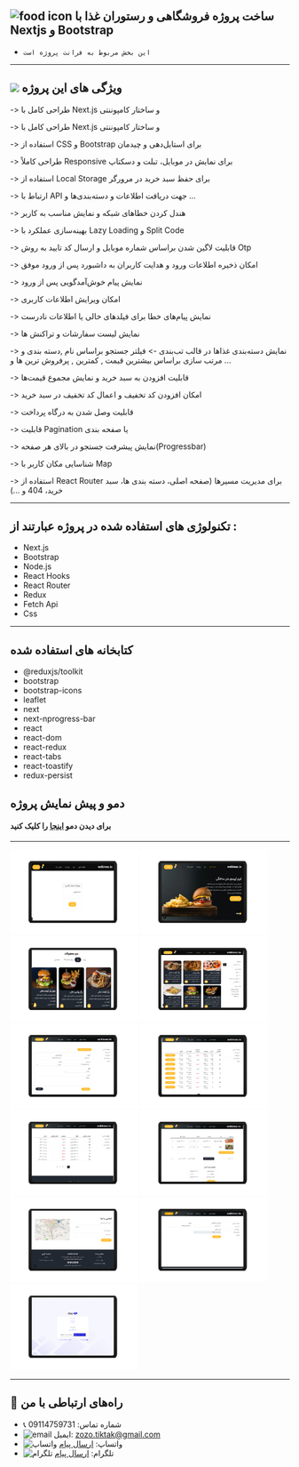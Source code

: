 ## ![food icon](https://img.icons8.com/color/24/hamburger.png) ساخت پروژه فروشگاهی و رستوران غذا با Nextjs و Bootstrap

- `این بخش مربوط به فرانت پروژه است
`

---


## ![](https://img.icons8.com/?size=25&id=qbPAZjbNRPIS&format=png&color=000000) ویژگی های این پروژه

-> طراحی کامل با Next.js و ساختار کامپوننتی

-> طراحی کامل با Next.js و ساختار کامپوننتی

-> استفاده از CSS و Bootstrap برای استایل‌دهی و چیدمان 

-> طراحی کاملاً Responsive برای نمایش در موبایل، تبلت و دسکتاپ

-> استفاده از Local Storage برای حفظ سبد خرید در مرورگر

-> ارتباط با API جهت دریافت  اطلاعات و دسته‌بندی‌ها و ... 

-> هندل کردن خطاهای شبکه و نمایش مناسب به کاربر

-> بهینه‌سازی عملکرد با Lazy Loading و Split Code

-> قابلیت لاگین شدن براساس شماره موبایل و ارسال کد تایید به روش Otp

-> امکان ذخیره اطلاعات ورود و هدایت کاربران به داشبورد پس از ورود موفق

-> نمایش پیام خوش‌آمدگویی    پس از ورود 

-> امکان ویرایش اطلاعات کاربری

-> نمایش پیام‌های خطا برای فیلدهای خالی یا اطلاعات نادرست

-> نمایش لیست سفارشات و تراکنش ها

-> نمایش دسته‌بندی غذاها در قالب تب‌بندی 
-> فیلتر جستجو براساس نام ,دسته بندی و مرتب سازی براساس بیشترین قیمت , کمترین  , پرفروش ترین ها و ...

-> قابلیت افزودن به سبد خرید و نمایش مجموع قیمت‌ها 

-> امکان افزودن کد تخفیف و اعمال کد تخفیف در سبد خرید

 -> قابلیت وصل شدن به درگاه پرداخت 

-> قابلیت Pagination یا صفحه بندی

-> نمایش پیشرفت جستجو در بالای  هر صفحه(Progressbar)

-> شناسایی مکان کاربر با Map

-> استفاده از React Router برای مدیریت مسیرها (صفحه اصلی، دسته‌ بندی ها، سبد خرید، 404 و ...)




---

## تکنولوژی های استفاده شده در پروژه عبارتند از :


<p dir="rtl" align="right">
<ul>
<li>Next.js</li>
<li>Bootstrap</li>
<li>Node.js</li>
<li>React Hooks</li>
<li>React Router</li>
<li>Redux</li>
<li>Fetch Api</li>
<li>Css</li>
</ul>
</p>

---

## کتابخانه های استفاده شده
- @reduxjs/toolkit
- bootstrap
- bootstrap-icons
- leaflet
- next
- next-nprogress-bar
- react
- react-dom
- react-redux
- react-tabs
- react-toastify
- redux-persist

## دمو و پیش نمایش پروژه
#### برای دیدن دمو [اینجا](https://next-shoping-project.vercel.app/) را کلیک کنید

---

<p>
  <img src="image/11.png" width="230"/>
  <img src="image/1.png" width="230"/>
  <img src="image/3.png" width="230"/>
  <img src="image/4.png" width="230"/>
  <img src="image/5.png" width="230"/>
  <img src="image/6.png" width="230"/>
  <img src="image/7.png" width="230"/>
  <img src="image/8.png" width="230"/>
  <img src="image/2.png" width="230"/>
  <img src="image/9.png" width="230"/>
  <img src="image/10.png" width="230"/>
</p>

---

## 📢 راه‌های ارتباطی با من

- 📞 شماره تماس: 09114759731
- ![email](https://img.icons8.com/?size=20&id=P7UIlhbpWzZm&format=png&color=000000) ایمیل: zozo.tiktak@gmail.com
- ![واتساپ](https://img.icons8.com/color/24/whatsapp--v1.png) واتساپ:  [ارسال پیام](https://wa.me/989114759731)
- ![تلگرام](https://img.icons8.com/?size=25&id=EWzVSK2hyV9H&format=png&color=000000) تلگرام: [ارسال پیام](https://t.me/ZohreZamany)




